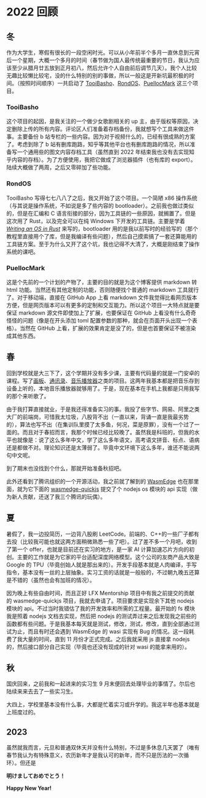 # 2022 回顾

## 冬

作为大学生，寒假有很长的一段空闲时光。可以从小年前半个多月一直休息到元宵后一个星期，大概一个多月的时间（春节做为国人最传统最重要的节日，我认为应该至少从腊月廿五放到正月初八，然后允许个人自由前后调节几天）。我个人比较无趣比较懒比较宅，没的什么特别的别的事做，所以一般这是开新坑最积极的时间。（按照时间顺序）一共启动了 [TooiBasho](https://github.com/Puellaquae/tooibasho)、[RondOS](https://github.com/Puellaquae/RondOS)、[PuellocMark](https://github.com/Puellaquae/PuellocMark) 这三个项目。

### TooiBasho

这个项目的起因，是我关注的一个做少女歌剧相关的 up 主，由于版权等原因，决定删除上传的所有内容。评论区人们准备着存档备份，我就想写个工具来做这件事。主要备份 b 站专栏的一些内容。因为对于视频什么的，已经有很成熟的方案了。考虑到除了 b 站有删库跑路，知乎等其他平台也有删库跑路的情况，所以准备写一个通用些的图文内容存档工具（虽然直到 2022 年结束我也没有去实现知乎内容的存档）。为了方便使用，我把它做成了浏览器插件（也有库的 export）。陆续大概做了两周，之后又零碎加了些功能。

### RondOS

TooiBasho 写得七七八八了之后，我又开始了这个项目。一个简陋 x86 操作系统（与其说是操作系统，不如说是多了些内容的 bootloader）。之前我也做过类似的，但是在汇编和 C 语言衔接的部分，因为工具链的一些原因，就搁置了。但是这次用了 Rust，以及完全可以在纯 Windows 下开发的工具链。主要是学着 *[Writing an OS in Rust](https://os.phil-opp.com/)* 来写的，bootloader 用的是我以前写时的经验写的（那个教程里直接用个了库，但是我编译有些问题），然后自己摸索搞了一套还算能用的工具链方案。至于为什么又开了这个坑，我也记得不大清了，大概是刚结束了操作系统的课吧。

### PuellocMark

这是个先前的一个计划的产物了，主要的目的就是为这个博客提供 markdown 转 html 功能。当然还有其他定制的功能，否则随便找个普通的 markdown 工具就行了。对于移动端，直接在 GitHub App 上看 markdown 文件我觉得比看网页版本方便，但是网页版本可以有更多的定制和交互能力。所以这个项目一大特点就是要保证 markdown 源文件即使加上了扩展，也要保证在 GitHub 上看没有什么奇奇怪怪的问题（像是在开头添加 toml 配置参数的那种，就会在页面开头出现一个表格）。当然在 GitHub 上看，扩展的效果肯定是没了的，但是也首要保证不被渲染成其他东西。

## 春

回到学校就是大三下了，这个学期并没有多少课，主要有代码量的就是一门安卓的课程。写了[画板](https://github.com/Puellaquae/android-drawboard)、[通讯录](https://github.com/Puellaquae/android-contacts)、[音乐播放器](https://github.com/Puellaquae/MusicForYou)之类的项目。这两年我基本都是把音乐存到设备上听的，本地音乐播放器就够用了。于是，现在基本在手机上我都是只用我写的那个来听歌了。

由于我打算直接就业，于是我还得准备实习的事。我投了些字节、网易、阿里之类大厂的前端岗，可惜我太垃圾，八股背不出（一直以来，背诵一直是我最劣势的），算法也写不出（在集训队里摸了太多鱼，何况，菜是原罪），没有一个过了一面的。而且对于春招而言，我那个时候已经比较晚了。虽然我是科班的，但我的水平也就像是：说了这么多年中文，学了这么多年语文，高考语文拼音、标点、语病还是都做不对。理论知识还是太薄弱了。毕竟中文环境下这么多年，谁还不能说两句中文呢。

到了期末也没找到个什么，那就开始准备秋招吧。

此外还看到了腾讯组织的一个开源活动，我之前就了解到的 [WasmEdge](https://github.com/WasmEdge/WasmEdge) 也在那里面，就为它下面的 [wasmedge-quickjs](https://github.com/second-state/wasmedge-quickjs) 提交了个 nodejs os 模块的 api 实现（做为新人贡献，还送了我三个腾讯的玩偶）。

## 夏

暑假了，我一边投简历，一边背八股刷 LeetCode。前端的、C++的一些厂子都有去投（比较我可能也就这两方面稍微熟悉一些了吧）。过了差不多一个月吧，收到了第一个 offer，也就是目前还在实习的地方，是一家 AI 计算加速芯片方向的初创。主要的工作就是为它家的平台适配深度网络模型。这个公司的友商产品大致是 Google 的 TPU（毕竟创始人就是那出来的）。开发手段基本就是人肉编译，手写指令，基本没有一丝的上层抽象。实习工资的话就是一般般的，不过朝九晚五还算是不错的（虽然也会有加班的情况）。

因为晚上有些自由时间，而且正好 LFX Mentorship 项目中有我之前提交的贡献的 wasmedge-quickjs 项目，我就去申请了。项目要求是实现余下其他 nodejs 模块的 api。不过当时我错估了我的开发效率和所需的工程量。最开始的 fs 模块我是照着 nodejs 文档去实现，然后把 nodejs 的测试弄过来之后发现我之前些的函数都有些问题。于是我基本每天就是测试，修改，测试，修改，直到全部通过测试为止，而且有时还会遇到 WasmEdge 的 wasi 实现有 Bug 的情况。这一段耗费了我大量的时间，直到 11 月份才正式完成。之后我就采用 js 直接拿 nodejs 的，然后接口部分自己实现（毕竟也还没有现成的针对 wasi 的能拿来用的）。

## 秋

国庆回来，之前我和一起进来的实习生 9 月末便回去处理毕业的事情了。尔后也陆续来来去去了一些实习生。

大四上，学校里基本没有什么事，大都是忙着实习或升学的。我这半年也基本就是上班度过的。

## 2023

虽然就我而言，元旦和普通双休天并没有什么特别，不过是多休息几天罢了（唯有春节我认为有特殊意义，农历新年才是我认可的新年，而不只是历法的一次循环）。但还是

**明けましておめでとう！**

**Happy New Year!**
